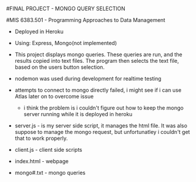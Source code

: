 #FINAL PROJECT - MONGO QUERY SELECTION

#MIS 6383.501 - Programming Approaches to Data Management

- Deployed in Heroku
- Using: Express, Mongo(not implemented)

- This project displays mongo queries. These queries are run, and the results copied into text files. The
program then selects the text file, based on the users button selection.

- nodemon was used during development for realtime testing
- attempts to connect to mongo directly failed, i might see if i can use Atlas later on to overcome issue
    - i think the problem is i couldn't figure out how to keep the mongo server running while it is deployed in heroku

- server.js - is my server side script, it manages the html file. It was also suppose to manage the mongo request, but unfortunatley i couldn't get that to work properly.

- client.js - client side scripts
- index.html - webpage
- mongo#.txt - mongo queries
